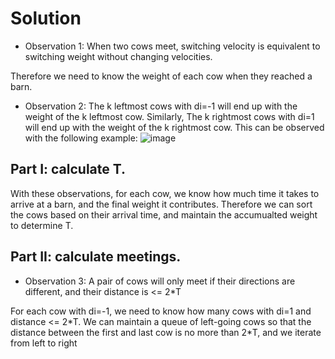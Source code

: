 # Solution
- Observation 1: When two cows meet, switching velocity is equivalent to switching weight without changing velocities.<br>


Therefore we need to know the weight of each cow when they reached a barn.
- Observation 2: The k leftmost cows with di=-1 will end up with the weight of the k leftmost cow. Similarly, The k rightmost cows with di=1 will end up with the weight of the k rightmost cow.
This can be observed with the following example: ![image](https://user-images.githubusercontent.com/56232812/115800571-bf4bd180-a38f-11eb-9e88-1b59d1e5fce0.png)
## Part I: calculate T.
With these observations, for each cow, we know how much time it takes to arrive at a barn, and the final weight it contributes. Therefore we can sort the cows based on their arrival time,
and maintain the accumualted weight to determine T.

## Part II: calculate meetings.<br>
- Observation 3: A pair of cows will only meet if their directions are different, and their distance is <= 2\*T


For each cow with di=-1, we need to know how many cows with di=1 and distance <= 2\*T. We can maintain a queue of left-going cows so that the distance between the first
and last cow is no more than 2\*T, and we iterate from left to right
